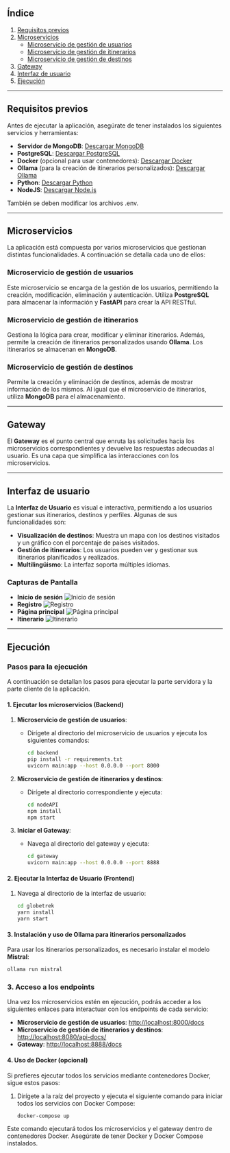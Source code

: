 ## Índice
1. [Requisitos previos](#requisitos-previos)
2. [Microservicios](#microservicios)
   - [Microservicio de gestión de usuarios](#microservicio-de-gestión-de-usuarios)
   - [Microservicio de gestión de itinerarios](#microservicio-de-gestión-de-itinerarios)
   - [Microservicio de gestión de destinos](#microservicio-de-gestión-de-destinos)
3. [Gateway](#gateway)
4. [Interfaz de usuario](#interfaz-de-usuario)
5. [Ejecución](#ejecución)

---

## Requisitos previos

Antes de ejecutar la aplicación, asegúrate de tener instalados los siguientes servicios y herramientas:

- **Servidor de MongoDB**: [Descargar MongoDB](https://www.mongodb.com/try/download/community-kubernetes-operator)
- **PostgreSQL**: [Descargar PostgreSQL](https://www.postgresql.org/download/)
- **Docker** (opcional para usar contenedores): [Descargar Docker](https://www.docker.com/)
- **Ollama** (para la creación de itinerarios personalizados): [Descargar Ollama](https://ollama.com/download)
- **Python**: [Descargar Python](https://www.python.org/downloads/)
- **NodeJS**: [Descargar Node.js](https://nodejs.org/)

También se deben modificar los archivos .env.

---

## Microservicios

La aplicación está compuesta por varios microservicios que gestionan distintas funcionalidades. A continuación se detalla cada uno de ellos:

### Microservicio de gestión de usuarios

Este microservicio se encarga de la gestión de los usuarios, permitiendo la creación, modificación, eliminación y autenticación. Utiliza **PostgreSQL** para almacenar la información y **FastAPI** para crear la API RESTful.

### Microservicio de gestión de itinerarios

Gestiona la lógica para crear, modificar y eliminar itinerarios. Además, permite la creación de itinerarios personalizados usando **Ollama**. Los itinerarios se almacenan en **MongoDB**.

### Microservicio de gestión de destinos

Permite la creación y eliminación de destinos, además de mostrar información de los mismos. Al igual que el microservicio de itinerarios, utiliza **MongoDB** para el almacenamiento.

---

## Gateway

El **Gateway** es el punto central que enruta las solicitudes hacia los microservicios correspondientes y devuelve las respuestas adecuadas al usuario. Es una capa que simplifica las interacciones con los microservicios.

---

## Interfaz de usuario

La **Interfaz de Usuario** es visual e interactiva, permitiendo a los usuarios gestionar sus itinerarios, destinos y perfiles. Algunas de sus funcionalidades son:

- **Visualización de destinos**: Muestra un mapa con los destinos visitados y un gráfico con el porcentaje de países visitados.
- **Gestión de itinerarios**: Los usuarios pueden ver y gestionar sus itinerarios planificados y realizados.
- **Multilingüismo**: La interfaz soporta múltiples idiomas.

### Capturas de Pantalla

- **Inicio de sesión**
![Inicio de sesión](image-1.png)
- **Registro**
![Registro](image.png)
- **Página principal**
![Página principal](image-2.png)
- **Itinerario**
![Itinerario](image-3.png)
---

## Ejecución

### Pasos para la ejecución

A continuación se detallan los pasos para ejecutar la parte servidora y la parte cliente de la aplicación.

#### 1. Ejecutar los microservicios (Backend)

1. **Microservicio de gestión de usuarios**:
   - Dirígete al directorio del microservicio de usuarios y ejecuta los siguientes comandos:

     ```bash
     cd backend
     pip install -r requirements.txt
     uvicorn main:app --host 0.0.0.0 --port 8000
     ```

2. **Microservicio de gestión de itinerarios y destinos**:
   - Dirígete al directorio correspondiente y ejecuta:

     ```bash
     cd nodeAPI
     npm install
     npm start
     ```

3. **Iniciar el Gateway**:
   - Navega al directorio del gateway y ejecuta:

     ```bash
     cd gateway
     uvicorn main:app --host 0.0.0.0 --port 8888
     ```

#### 2. Ejecutar la Interfaz de Usuario (Frontend)

1. Navega al directorio de la interfaz de usuario:

   ```bash
   cd globetrek
   yarn install
   yarn start
   ```

#### 3. Instalación y uso de Ollama para itinerarios personalizados

Para usar los itinerarios personalizados, es necesario instalar el modelo **Mistral**:

```bash
ollama run mistral
```

### 3. Acceso a los endpoints

Una vez los microservicios estén en ejecución, podrás acceder a los siguientes enlaces para interactuar con los endpoints de cada servicio:

- **Microservicio de gestión de usuarios**: [http://localhost:8000/docs](http://localhost:8000/docs)
- **Microservicio de gestión de itinerarios y destinos**: [http://localhost:8080/api-docs/](http://localhost:8080/api-docs/)
- **Gateway**: [http://localhost:8888/docs](http://localhost:8888/docs)

#### 4. Uso de Docker (opcional)

Si prefieres ejecutar todos los servicios mediante contenedores Docker, sigue estos pasos:

1. Dirígete a la raíz del proyecto y ejecuta el siguiente comando para iniciar todos los servicios con Docker Compose:

   ```bash
   docker-compose up
   ```

Este comando ejecutará todos los microservicios y el gateway dentro de contenedores Docker. Asegúrate de tener Docker y Docker Compose instalados.
